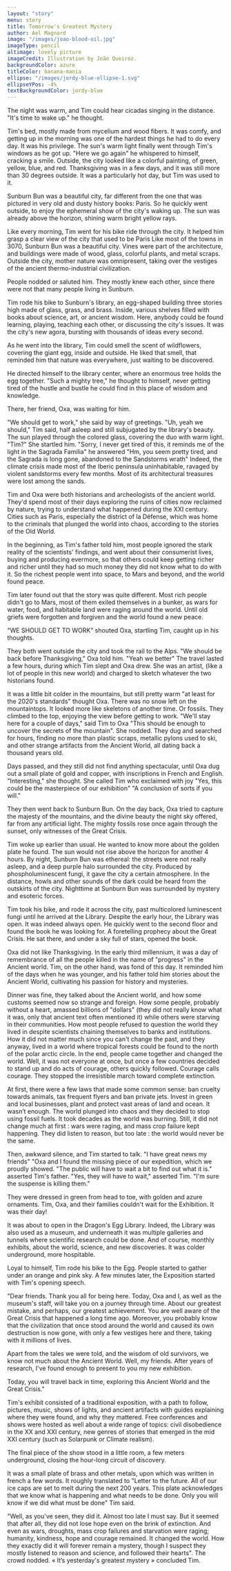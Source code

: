 ```yaml
---
layout: "story"
menu: story
title: Tomorrow's Greatest Mystery
author: Ael Magnard
image: "/images/joao-blood-oil.jpg"
imageType: pencil
altimage: lovely picture
imageCredit: Illustration by João Queiroz.
backgroundColor: azure
titleColor: banana-mania
ellipse: "/images/jordy-blue-ellipse-1.svg"
ellipseYPos: -4%
textBackgroundColor: jordy-blue
---
```




The night was warm, and Tim could hear cicadas singing in the distance. "It's time to wake up." he thought. 

Tim's bed, mostly made from mycelium and wood fibers. It was comfy, and getting up in the morning was one of the hardest things he had to do every day. It was his privilege. The sun's warm light finally went through Tim's windows as he got up. "Here we go again" he whispered to himself, cracking a smile. Outside, the city looked like a colorful painting, of green, yellow, blue, and red. Thanksgiving was in a few days, and it was still more than 30 degrees outside. It was a particularly hot day, but Tim was used to it. 

Sunburn Bun was a beautiful city, far different from the one that was pictured in very old and dusty history books: Paris. So he quickly went outside, to enjoy the ephemeral show of the city's waking up. The sun was already above the horizon, shining warm bright yellow rays. 

Like every morning, Tim went for his bike ride through the city. It helped him grasp a clear view of the city that used to be Paris 
Like most of the towns in 3070, Sunburn Bun was a beautiful city. Vines were part of the architecture, and buildings were made of wood, glass, colorful plants, and metal scraps. Outside the city, mother nature was omnipresent, taking over the vestiges of the ancient thermo-industrial civilization. 

People nodded or saluted him. They mostly knew each other, since there were not that many people living in Sunburn. 

Tim rode his bike to Sunburn's library, an egg-shaped building three stories high made of glass, grass, and brass. Inside, various shelves filled with books about science, art, or ancient wisdom. Here, anybody could be found learning, playing, teaching each other, or discussing the city's issues. It was the city's new agora, bursting with thousands of ideas every second. 

As he went into the library, Tim could smell the scent of wildflowers, covering the giant egg, inside and outside. He liked that smell, that reminded him that nature was everywhere, just waiting to be discovered. 

He directed himself to the library center, where an enormous tree holds the egg together. "Such a mighty tree," he thought to himself, never getting tired of the hustle and bustle he could find in this place of wisdom and knowledge. 

There, her friend, Oxa, was waiting for him. 

"We should get to work," she said by way of greetings. "Uh, yeah we should," Tim said, half asleep and still subjugated by the library's beauty. The sun played through the colored glass, covering the duo with warm light. "Tim?" She startled him. "Sorry, I never get tired of this, it reminds me of the light in the Sagrada Familia" he answered "Hm, you seem pretty tired, and the Sagrada is long gone, abandoned to the Sandstorms wrath" Indeed, the climate crisis made most of the Iberic peninsula uninhabitable, ravaged by violent sandstorms every few months. Most of its architectural treasures were lost among the sands. 

Tim and Oxa were both historians and archeologists of the ancient world. They'd spend most of their days exploring the ruins of cities now reclaimed by nature, trying to understand what happened during the XXI century. Cities such as Paris, especially the district of la Défense, which was home to the criminals that plunged the world into chaos, according to the stories of the Old World. 

In the beginning, as Tim's father told him, most people ignored the stark reality of the scientists' findings, and went about their consumerist lives, buying and producing evermore, so that others could keep getting richer and richer until they had so much money they did not know what to do with it. So the richest people went into space, to Mars and beyond, and the world found peace. 

Tim later found out that the story was quite different. Most rich people didn't go to Mars, most of them exiled themselves in a bunker, as wars for water, food, and habitable land were raging around the world. Until old griefs were forgotten and forgiven and the world found a new peace. 

"WE SHOULD GET TO WORK" shouted Oxa, startling Tim, caught up in his thoughts. 

They both went outside the city and took the rail to the Alps. "We should be back before Thanksgiving," Oxa told him. "Yeah we better" 
The travel lasted a few hours, during which Tim slept and Oxa drew. She was an artist, (like a lot of people in this new world) and charged to sketch whatever the two historians found. 

It was a little bit colder in the mountains, but still pretty warm "at least for the 2020's standards" thought Oxa. There was no snow left on the mountaintops. It looked more like skeletons of another time. Or fossils. They climbed to the top, enjoying the view before getting to work. "We'll stay here for a couple of days," said Tim to Oxa "This should be enough to uncover the secrets of the mountain". She nodded. They dug and searched for hours, finding no more than plastic scraps, metallic pylons used to ski, and other strange artifacts from the Ancient World, all dating back a thousand years old. 

Days passed, and they still did not find anything spectacular, until Oxa dug out a small plate of gold and copper, with inscriptions in French and English. "Interesting," she thought. She called Tim who exclaimed with joy "Yes, this could be the masterpiece of our exhibition" "A conclusion of sorts if you will." 

They then went back to Sunburn Bun. On the day back, Oxa tried to capture the majesty of the mountains, and the divine beauty the night sky offered, far from any artificial light. The mighty fossils rose once again through the sunset, only witnesses of the Great Crisis.

Tim woke up earlier than usual. He wanted to know more about the golden plate he found. The sun would not rise above the horizon for another 4 hours. By night, Sunburn Bun was ethereal: the streets were not really asleep, and a deep purple halo surrounded the city. Produced by phospholuminescent fungi, it gave the city a certain atmosphere. In the distance, howls and other sounds of the dark could be heard from the outskirts of the city. Nighttime at Sunburn Bun was surrounded by mystery and esoteric forces. 

Tim took his bike, and rode it across the city, past multicolored luminescent fungi until he arrived at the Library. Despite the early hour, the Library was open. It was indeed always open. He quickly went to the second floor and found the book he was looking for. A foretelling prophecy about the Great Crisis. He sat there, and under a sky full of stars, opened the book. 

Oxa did not like Thanksgiving. In the early third millennium, it was a day of remembrance of all the people killed in the name of "progress" in the Ancient world. Tim, on the other hand, was fond of this day. It reminded him of the days when he was younger, and his father told him stories about the Ancient World, cultivating his passion for history and mysteries. 

Dinner was fine, they talked about the Ancient world, and how some customs seemed now so strange and foreign. How some people, probably without a heart, amassed billions of "dollars" (they did not really know what it was, only that ancient text often mentioned it) while others were starving in their communities. How most people refused to question the world they lived in despite scientists chaining themselves to banks and institutions. How it did not matter much since you can't change the past, and they anyway, lived in a world where tropical forests could be found to the north of the polar arctic circle. In the end, people came together and changed the world. Well, it was not everyone at once, but once a few countries decided to stand up and do acts of courage, others quickly followed. Courage calls courage. They stopped the irresistible march toward complete extinction.  

At first, there were a few laws that made some common sense: ban cruelty towards animals, tax frequent flyers and ban private jets. Invest in green and local businesses, plant and protect vast areas of land and ocean. It wasn’t enough. The world plunged into chaos and they decided to stop using fossil fuels. It took decades as the world was burning. Still, it did not change much at first : wars were raging, and mass crop failure kept happening. They did listen to reason, but too late : the world would never be the same. 

Then, awkward silence, and Tim started to talk. "I have great news my friends" "Oxa and I found the missing piece of our expedition, which we proudly showed. "The public will have to wait a bit to find out what it is." asserted Tim's father. "Yes, they will have to wait," asserted Tim. "I'm sure the suspense is killing them." 

They were dressed in green from head to toe, with golden and azure ornaments. Tim, Oxa, and their families couldn't wait for the Exhibition. It was their day! 

It was about to open in the Dragon's Egg Library. Indeed, the Library was also used as a museum, and underneath it was multiple galleries and tunnels where scientific research could be done. And of course, monthly exhibits, about the world, science, and new discoveries. It was colder underground, more hospitable.

Loyal to himself, Tim rode his bike to the Egg. People started to gather under an orange and pink sky. A few minutes later, the Exposition started with Tim's opening speech. 

"Dear friends. Thank you all for being here. Today, Oxa and I, as well as the museum's staff, will take you on a journey through time. About our greatest mistake, and perhaps, our greatest achievement. You are well aware of the Great Crisis that happened a long time ago. Moreover, you probably know that the civilization that once stood around the world and caused its own destruction is now gone, with only a few vestiges here and there, taking with it millions of lives. 

Apart from the tales we were told, and the wisdom of old survivors, we know not much about the Ancient World. Well, my friends. After years of research, I've found enough to present to you my new exhibition. 

Today, you will travel back in time, exploring this Ancient World and the Great Crisis." 

Tim's exhibit consisted of a traditional exposition, with a path to follow, pictures, music, shows of lights, and ancient artifacts with guides explaining where they were found, and why they mattered. Free conferences and shows were hosted as well about a wide range of topics: civil disobedience in the XX and XXI century, new genres of stories that emerged in the mid XXI century (such as Solarpunk or Climate realism).

The final piece of the show stood in a little room, a few meters underground, closing the hour-long circuit of discovery. 

It was a small plate of brass and other metals, upon which was written in french a few words. It roughly translated to "Letter to the future. All of our ice caps are set to melt during the next 200 years. This plate acknowledges that we know what is happening and what needs to be done. Only you will know if we did what must be done" Tim said. 

"Well, as you've seen, they did it. Almost too late I must say. But it seemed that after all, they did not lose hope even on the brink of extinction. And even as wars, droughts, mass crop failures and starvation were raging; humanity, kindness, hope and courage remained. It changed the world. How they exactly did it will forever remain a mystery, though I suspect they mostly listened to reason and science, and followed their hearts". The crowd nodded. « It’s yesterday's greatest mystery » concluded Tim.

